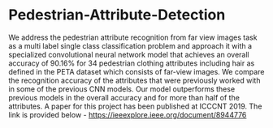 # Pedestrian-Attribute-Detection
We address the pedestrian attribute recognition from far view images task as a multi label single class classification problem and approach it with a specialized convolutional neural network model that achieves an overall accuracy of 90.16% for 34 pedestrian clothing attributes including hair as defined in the PETA dataset which consists of far-view images. We compare the recognition accuracy of the attributes that were previously worked with in some of the previous CNN models. Our model outperforms these previous models in the overall accuracy and for more than half of the attributes. 
A paper for this project has been published at ICCCNT 2019. The link is provided below - 
https://ieeexplore.ieee.org/document/8944776
